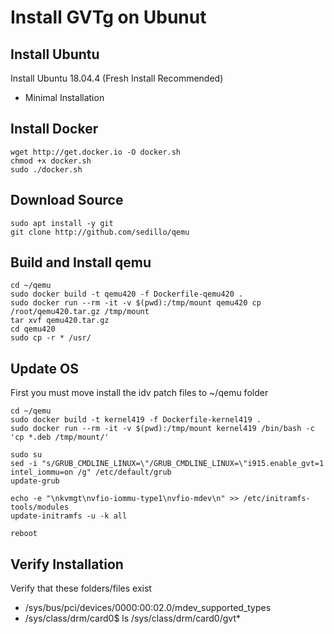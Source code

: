 # Install GVTg on Ubunut
  
## Install Ubuntu
Install Ubuntu 18.04.4 (Fresh Install Recommended)
* Minimal Installation

## Install Docker
```
wget http://get.docker.io -O docker.sh
chmod +x docker.sh
sudo ./docker.sh
```

## Download Source
```
sudo apt install -y git
git clone http://github.com/sedillo/qemu
```

## Build and Install qemu
```
cd ~/qemu
sudo docker build -t qemu420 -f Dockerfile-qemu420 .
sudo docker run --rm -it -v $(pwd):/tmp/mount qemu420 cp /root/qemu420.tar.gz /tmp/mount
tar xvf qemu420.tar.gz
cd qemu420
sudo cp -r * /usr/
```

## Update OS

First you must move install the idv patch files to ~/qemu folder

```
cd ~/qemu 
sudo docker build -t kernel419 -f Dockerfile-kernel419 .
sudo docker run --rm -it -v $(pwd):/tmp/mount kernel419 /bin/bash -c 'cp *.deb /tmp/mount/'

sudo su
sed -i "s/GRUB_CMDLINE_LINUX=\"/GRUB_CMDLINE_LINUX=\"i915.enable_gvt=1 intel_iommu=on /g" /etc/default/grub
update-grub

echo -e "\nkvmgt\nvfio-iommu-type1\nvfio-mdev\n" >> /etc/initramfs-tools/modules
update-initramfs -u -k all

reboot
```

## Verify Installation
Verify that these folders/files exist
* /sys/bus/pci/devices/0000:00:02.0/mdev_supported_types
* /sys/class/drm/card0$ ls /sys/class/drm/card0/gvt*
